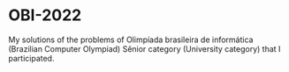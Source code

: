 # OBI-2022
My solutions of the problems of Olimpíada brasileira de informática (Brazilian Computer Olympiad) Sênior category (University category) that I participated.
